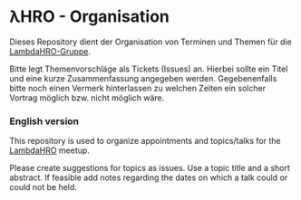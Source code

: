 # λHRO - Organisation

Dieses Repository dient der Organisation von Terminen und Themen für die
[LambdaHRO-Gruppe](https://lambdahro.github.io/index.html).

Bitte legt Themenvorschläge als Tickets (Issues) an. Hierbei sollte ein 
Titel und eine kurze Zusammenfassung angegeben werden. Gegebenenfalls bitte
noch einen Vermerk hinterlassen zu welchen Zeiten ein solcher Vortrag 
möglich bzw. nicht möglich wäre.

### English version

This repository is used to organize appointments and topics/talks for the
[LambdaHRO](https://lambdahro.github.io/index.html) meetup.

Please create suggestions for topics as issues. Use a topic title and a
short abstract. If feasible add notes regarding the dates on which a talk
could or could not be held.
